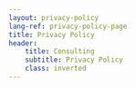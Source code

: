 ```yaml
---
layout: privacy-policy
lang-ref: privacy-policy-page
title: Privacy Policy
header:
    title: Consulting
    subtitle: Privacy Policy
    class: inverted
---
```

